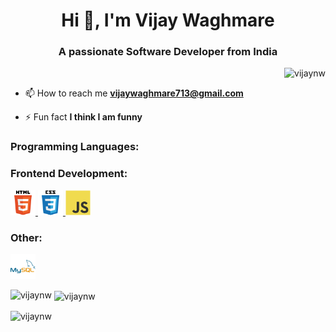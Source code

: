 <h1 align="center">Hi 👋, I'm Vijay Waghmare</h1>
<h3 align="center">A passionate Software Developer from India</h3>


<p align="right"> <img src="https://komarev.com/ghpvc/?username=vijaynw&label=Profile%20views&color=0e75b6&style=flat" alt="vijaynw" /> </p>

<!-- - 🔭 I’m currently working on **Building-A-Webapp-With-AWS** -->

<!-- - 🌱 I’m currently learning **Django** -->

- 📫 How to reach me **vijaywaghmare713@gmail.com**

- ⚡ Fun fact **I think I am funny**




<h3 align="left">Programming Languages:</h3>

<p align="left"> 
  
 
  
 
 
 
<h3 align="left">Frontend Development:</h3>
<a href="https://www.w3.org/html/" target="_blank"> <img src="https://raw.githubusercontent.com/devicons/devicon/master/icons/html5/html5-original-wordmark.svg" alt="html5" width="40" height="40"/> </a>
<a href="https://www.w3schools.com/css/" target="_blank"> <img src="https://raw.githubusercontent.com/devicons/devicon/master/icons/css3/css3-original-wordmark.svg" alt="css3" width="40" height="40"/> </a>
<a href="https://developer.mozilla.org/en-US/docs/Web/JavaScript" target="_blank"> <img src="https://raw.githubusercontent.com/devicons/devicon/master/icons/javascript/javascript-original.svg" alt="javascript" width="40" height="40"/> </a>
  

<h3 align="left">Other:</h3>

<a href="https://www.mysql.com/" target="_blank"> <img src="https://raw.githubusercontent.com/devicons/devicon/master/icons/mysql/mysql-original-wordmark.svg" alt="mysql" width="40" height="40"/> </a></p>
<p><img align="left" src="https://github-readme-stats.vercel.app/api/top-langs?username=vijaynw&show_icons=true&locale=en&layout=compact" alt="vijaynw" /></p>

<p>&nbsp;<img align="center" src="https://github-readme-stats.vercel.app/api?username=vijaynw&show_icons=true&locale=en" alt="vijaynw" /></p>

<p><img align="center" src="https://github-readme-streak-stats.herokuapp.com/?user=vijaynw&" alt="vijaynw" /></p>
<p/>
</a>
</p>
